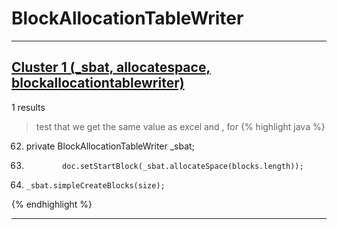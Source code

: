 # BlockAllocationTableWriter

***

## [Cluster 1 (_sbat, allocatespace, blockallocationtablewriter)](./1)
1 results
> test that we get the same value as excel and , for 
{% highlight java %}
62. private BlockAllocationTableWriter _sbat;
91.             doc.setStartBlock(_sbat.allocateSpace(blocks.length));
98.     _sbat.simpleCreateBlocks(size);
{% endhighlight %}

***

